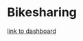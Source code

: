 # Bikesharing

[link to dashboard](https://public.tableau.com/app/profile/haley.miller8084/viz/CitiBikeChallenge_16529016426550/CitiBikeExpansion?publish=yes)
